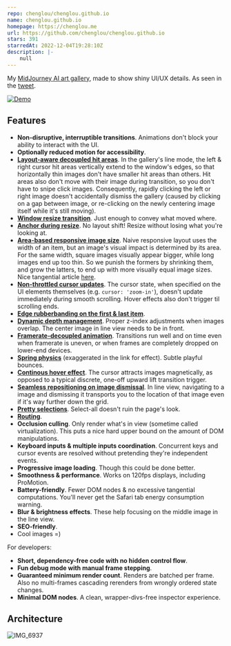 ```yaml
---
repo: chenglou/chenglou.github.io
name: chenglou.github.io
homepage: https://chenglou.me
url: https://github.com/chenglou/chenglou.github.io
stars: 391
starredAt: 2022-12-04T19:28:10Z
description: |-
    null
---
```


My [MidJourney AI art gallery](https://chenglou.me), made to show shiny UI/UX details. As seen in the [tweet](https://twitter.com/_chenglou/status/1599071638250606592).

[![Demo](https://user-images.githubusercontent.com/1909539/205446527-862d2324-a729-4de9-90d7-5fc9c1b63c9f.png)](https://youtu.be/OwzPOJnj2Vw)

## Features
- **Non-disruptive, interruptible transitions**. Animations don't block your ability to interact with the UI.
- **Optionally reduced motion for accessibility**.
- **[Layout-aware decoupled hit areas](https://youtu.be/MBSdQqZkXyc)**. In the gallery's line mode, the left & right cursor hit areas vertically extend to the window's edges, so that horizontally thin images don't have smaller hit areas than others. Hit areas also don't move with their image during transition, so you don't have to snipe click images. Consequently, rapidly clicking the left or right image doesn't accidentally dismiss the gallery (caused by clicking on a gap between image, or re-clicking on the newly centering image itself while it's still moving).
- **[Window resize transition](https://youtu.be/mfePLQ7OAEY)**. Just enough to convey what moved where.
- **[Anchor during resize](https://youtu.be/F2nawwZxy0g)**. No layout shift! Resize without losing what you're looking at.
- **[Area-based responsive image size](https://youtu.be/WkMRftTD4SA)**. Naive responsive layout uses the width of an item, but an image's visual impact is determined by its area. For the same width, square images visually appear bigger, while long images end up too thin. So we punish the formers by shrinking them, and grow the latters, to end up with more visually equal image sizes. Nice tangential article [here](https://www.dreamerux.com/articles/n2zhrp9ikfx2boypip3r2r9mhfy0um).
- **[Non-throttled cursor updates](https://youtu.be/ANgSxs0Y0Ys)**. The cursor state, when specified on the UI elements themselves (e.g. `cursor: 'zoom-in'`), doesn't update immediately during smooth scrolling. Hover effects also don't trigger til scrolling ends.
- **[Edge rubberbanding on the first & last item](https://youtu.be/K1BZcfgYGuY)**.
- **[Dynamic depth management](https://youtu.be/VKEdfOcjO1s)**. Proper z-index adjustments when images overlap. The center image in line view needs to be in front.
- **[Framerate-decoupled animation](https://www.kirupa.com/animations/fixing_frame_rate_for_consistent_animations.htm)**. Transitions run well and on time even when framerate is uneven, or when frames are completely dropped on lower-end devices.
- **[Spring physics](https://youtu.be/lmV07ZoruGA)** (exaggerated in the link for effect). Subtle playful bounces.
- **[Continous hover effect](https://youtu.be/AKmc_7groFY)**. The cursor attracts images magnetically, as opposed to a typical discrete, one-off upward lift transition trigger.
- **[Seamless repositioning on image dismissal](https://youtu.be/jyuYlebNNCg)**. In line view, navigating to a image and dismissing it transports you to the location of that image even if it's way further down the grid.
- **[Pretty selections](https://user-images.githubusercontent.com/1909539/205440816-ff666880-1acb-4ece-b548-51ad8b3af434.png)**. Select-all doesn't ruin the page's look.
- **[Routing](https://youtu.be/Sjpt65KFftg)**.
- **Occlusion culling**. Only render what's in view (sometime called virtualization). This puts a nice hard upper bound on the amount of DOM manipulations.
- **Keyboard inputs & multiple inputs coordination**. Concurrent keys and cursor events are resolved without pretending they're independent events.
- **Progressive image loading**. Though this could be done better.
- **Smoothness & performance**. Works on 120fps displays, including ProMotion.
- **Battery-friendly**. Fewer DOM nodes & no excessive tangential computations. You'll never get the Safari tab energy consumption warning.
- **Blur & brightness effects**. These help focusing on the middle image in the line view.
- **SEO-friendly**.
- Cool images =)

For developers:
- **Short, dependency-free code with no hidden control flow**.
- **Fun debug mode with manual frame stepping**.
- **Guaranteed minimum render count**. Renders are batched per frame. Also no multi-frames cascading rerenders from wrongly ordered state changes.
- **Minimal DOM nodes**. A clean, wrapper-divs-free inspector experience.

## Architecture
![IMG_6937](https://github.com/user-attachments/assets/caee340e-cc75-4611-9d81-bc31aca0457b)

